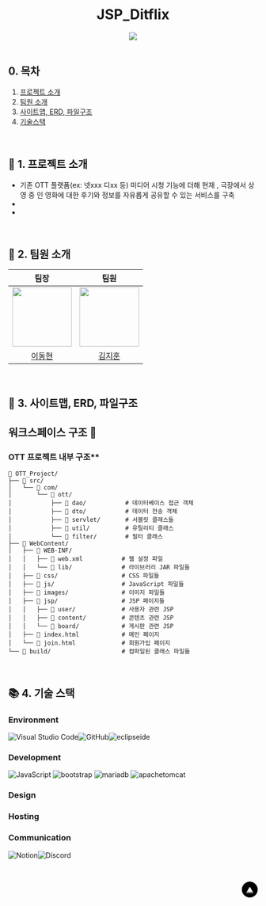 <div id="top"></div>

<div align='center'>
<h1><b>JSP_Ditflix</b></h1>
<img src="https://img.shields.io/badge/프로젝트 기간-2025.04.03~2025.06.23-blue?style=flat&logo=&logoColor=white" />
</div>

<br>

## 0. 목차

1.  [프로젝트 소개](#1)
2.  [팀원 소개](#2)
3.  [사이트맵, ERD, 파일구조](#3)
4.  [기술스택](#4)

<br>

## <span id="1">🏃 1. 프로젝트 소개</span>
- 기존 OTT 플랫폼(ex: 넷xxx 디xx 등) 미디어 시청 기능에 더해 현재 , 극장에서 상영 중 인 영화에 대한 후기와 정보를 자유롭게 공유할 수 있는 서비스를 구축
- 
- 
<br>


## <span id="2">🏃 2. 팀원 소개</span>

<div align="center">

| 팀장 | 팀원 |
| :---: | :---: |
| <img src="https://github.com/sam3319.png" width="120px"/> | <img src="https://github.com/jihun5914.png" width="120px"/> |
| [이동현](https://github.com/sam3319) | [김지훈](https://github.com/jihun5914) |

</div>
<br>

## <span id="3">🏃 3. 사이트맵, ERD, 파일구조</span>


## 워크스페이스 구조 📁

### OTT 프로젝트 내부 구조**

```
📂 OTT_Project/
├── 📂 src/
│   └── 📂 com/
│       └── 📂 ott/
│           ├── 📂 dao/           # 데이터베이스 접근 객체
│           ├── 📂 dto/           # 데이터 전송 객체
│           ├── 📂 servlet/       # 서블릿 클래스들
│           ├── 📂 util/          # 유틸리티 클래스
│           └── 📂 filter/        # 필터 클래스
├── 📂 WebContent/
│   ├── 📂 WEB-INF/
│   │   ├── 📄 web.xml           # 웹 설정 파일
│   │   └── 📂 lib/              # 라이브러리 JAR 파일들
│   ├── 📂 css/                  # CSS 파일들
│   ├── 📂 js/                   # JavaScript 파일들
│   ├── 📂 images/               # 이미지 파일들
│   ├── 📂 jsp/                  # JSP 페이지들
│   │   ├── 📂 user/             # 사용자 관련 JSP
│   │   ├── 📂 content/          # 콘텐츠 관련 JSP
│   │   └── 📂 board/            # 게시판 관련 JSP
│   ├── 📄 index.html            # 메인 페이지
│   └── 📄 join.html             # 회원가입 페이지
└── 📂 build/                    # 컴파일된 클래스 파일들
```

<br>

## <span id="4">📚 4. 기술 스택</span>

### Environment

![Visual Studio Code](https://img.shields.io/badge/Visual%20Studio%20Code-0078d7.svg?style=for-the-badge&logo=visual-studio-code&logoColor=white)![GitHub](https://img.shields.io/badge/github-%23121011.svg?style=for-the-badge&logo=github&logoColor=white)<img alt="eclipseide" src="https://img.shields.io/badge/eclipseide-2C2255.svg?&style=for-the-badge&logo=eclipseide&logoColor=white"/>


### Development

![JavaScript](https://img.shields.io/badge/javascript-%23323330.svg?style=for-the-badge&logo=javascript&logoColor=%23F7DF1E)
<img alt="bootstrap" src="https://img.shields.io/badge/bootstrap-7952B3.svg?&style=for-the-badge&logo=bootstrap&logoColor=white"/>
<img alt="mariadb" src="https://img.shields.io/badge/mariadb-003545.svg?&style=for-the-badge&logo=mariadb&logoColor=white"/>
<img alt="apachetomcat" src="https://img.shields.io/badge/apachetomcat-F8DC75.svg?&style=for-the-badge&logo=apachetomcat&logoColor=black"/>


### Design



### Hosting



### Communication

![Notion](https://img.shields.io/badge/Notion-%23000000.svg?style=for-the-badge&logo=notion&logoColor=white)![Discord](https://img.shields.io/badge/Discord-2D8CFF?style=for-the-badge&logo=Discord&logoColor=white)

<br>

<!-- Top Button -->
<p style='background: black; width: 32px; height: 32px; border-radius: 50%; display: flex; justify-content: center; align-items: center; margin-left: auto;'><a href="#top" style='color: white; '>▲</a></p>

<br>

